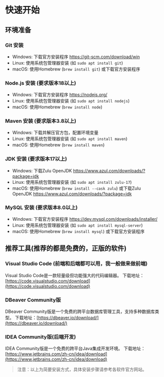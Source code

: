 # 快速开始

## 环境准备

### Git 安装
- Windows: 下载官方安装程序 https://git-scm.com/download/win
- Linux: 使用系统包管理器安装 (如 `sudo apt install git`)
- macOS: 使用Homebrew (`brew install git`) 或下载官方安装程序

### Node.js 安装 (要求版本18以上)
- Windows: 下载官方安装程序 https://nodejs.org/
- Linux: 使用系统包管理器安装 (如 `sudo apt install nodejs`)
- macOS: 使用Homebrew (`brew install node`)

### Maven 安装 (要求版本3.8以上)
- Windows: 下载并解压官方包，配置环境变量
- Linux: 使用系统包管理器安装 (如 `sudo apt install maven`)
- macOS: 使用Homebrew (`brew install maven`)

### JDK 安装 (要求版本17以上)
- Windows: 下载Zulu OpenJDK https://www.azul.com/downloads/?package=jdk
- Linux: 使用系统包管理器安装 (如 `sudo apt install zulu-17`)
- macOS: 使用Homebrew (`brew install --cask zulu`) 或下载Zulu OpenJDK https://www.azul.com/downloads/?package=jdk

### MySQL 安装 (要求版本8.0以上)
- Windows: 下载官方安装程序 https://dev.mysql.com/downloads/installer/
- Linux: 使用系统包管理器安装 (如 `sudo apt install mysql-server`)
- macOS: 使用Homebrew (`brew install mysql`) 或下载官方安装程序


## 推荐工具(推荐的都是免费的，正版的软件)

### Visual Studio Code (前端和后端都可以用，我一般做来做前端)

  Visual Studio Code是一款轻量级但功能强大的代码编辑器。
  下载地址：[https://code.visualstudio.com/download](https://code.visualstudio.com/download)

### DBeaver Community版

  DBeaver Community版是一个免费的跨平台数据库管理工具，支持多种数据库类型。
  下载地址：[https://dbeaver.io/download/](https://dbeaver.io/download/)

### IDEA Community版(后端开发)

  IDEA Community版是一个免费的跨平台Java集成开发环境。
  下载地址：[https://www.jetbrains.com/zh-cn/idea/download](https://www.jetbrains.com/zh-cn/idea/download)


> 注意：以上为简要安装方式，具体安装步骤请参考各软件官方网站。